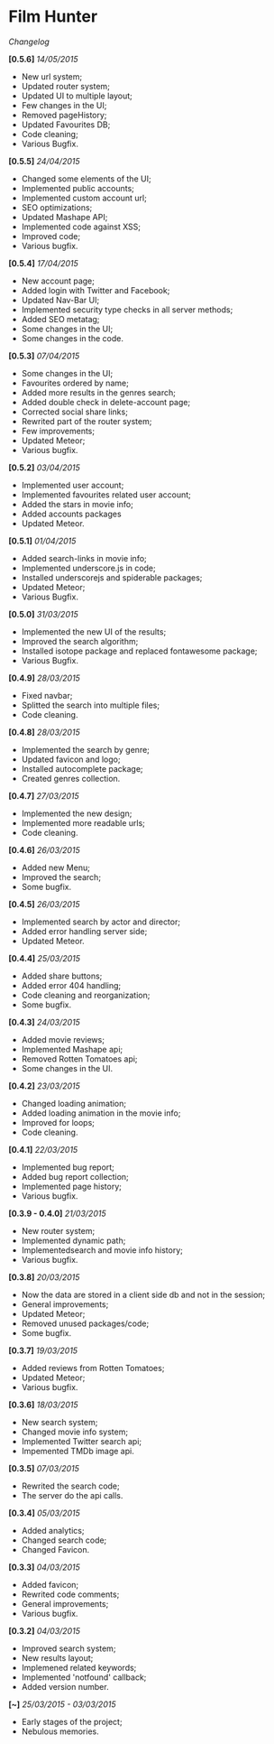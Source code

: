 # Film Hunter
*Changelog*

**[0.5.6]** *14/05/2015*
- New url system;
- Updated router system;
- Updated UI to multiple layout;
- Few changes in the UI;
- Removed pageHistory;
- Updated Favourites DB;
- Code cleaning;
- Various Bugfix.

**[0.5.5]** *24/04/2015*
- Changed some elements of the UI;
- Implemented public accounts;
- Implemented custom account url;
- SEO optimizations;
- Updated Mashape API;
- Implemented code against XSS;
- Improved code;
- Various bugfix.

**[0.5.4]** *17/04/2015*
- New account page;
- Added login with Twitter and Facebook;
- Updated Nav-Bar UI;
- Implemented security type checks in all server methods;
- Added SEO metatag;
- Some changes in the UI;
- Some changes in the code.

**[0.5.3]** *07/04/2015*
- Some changes in the UI;
- Favourites ordered by name;
- Added more results in the genres search;
- Added double check in delete-account page;
- Corrected social share links;
- Rewrited part of the router system;
- Few improvements;
- Updated Meteor;
- Various bugfix.

**[0.5.2]** *03/04/2015*
- Implemented user account;
- Implemented favourites related user account;
- Added the stars in movie info;
- Added accounts packages
- Updated Meteor.

**[0.5.1]** *01/04/2015*
- Added search-links in movie info;
- Implemented underscore.js in code;
- Installed underscorejs and spiderable packages;
- Updated Meteor;
- Various Bugfix.

**[0.5.0]** *31/03/2015*
- Implemented the new UI of the results;
- Improved the search algorithm;
- Installed isotope package and replaced fontawesome package;
- Various Bugfix.

**[0.4.9]** *28/03/2015*
- Fixed navbar;
- Splitted the search into multiple files;
- Code cleaning.

**[0.4.8]** *28/03/2015*
- Implemented the search by genre;
- Updated favicon and logo;
- Installed autocomplete package;
- Created genres collection.

**[0.4.7]** *27/03/2015*
- Implemented the new design;
- Implemented more readable urls;
- Code cleaning.

**[0.4.6]** *26/03/2015*
- Added new Menu;
- Improved the search;
- Some bugfix.

**[0.4.5]** *26/03/2015*
- Implemented search by actor and director;
- Added error handling server side;
- Updated Meteor.

**[0.4.4]** *25/03/2015*
- Added share buttons;
- Added error 404 handling;
- Code cleaning and reorganization;
- Some bugfix.

**[0.4.3]** *24/03/2015*
- Added movie reviews;
- Implemented Mashape api;
- Removed Rotten Tomatoes api;
- Some changes in the UI.

**[0.4.2]** *23/03/2015*
- Changed loading animation;
- Added loading animation in the movie info;
- Improved for loops;
- Code cleaning.

**[0.4.1]** *22/03/2015*
- Implemented bug report;
- Added bug report collection;
- Implemented page history;
- Various bugfix.

**[0.3.9 - 0.4.0]** *21/03/2015*
- New router system;
- Implemented dynamic path;
- Implementedsearch and movie info history;
- Various bugfix.

**[0.3.8]** *20/03/2015*
- Now the data are stored in a client side db and not in the session;
- General improvements;
- Updated Meteor;
- Removed unused packages/code;
- Some bugfix.

**[0.3.7]** *19/03/2015*
- Added reviews from Rotten Tomatoes;
- Updated Meteor;
- Various bugfix.

**[0.3.6]** *18/03/2015*
- New search system;
- Changed movie info system;
- Implemented Twitter search api;
- Impemented TMDb image api.

**[0.3.5]** *07/03/2015*
- Rewrited the search code;
- The server do the api calls.

**[0.3.4]** *05/03/2015*
- Added analytics;
- Changed search code;
- Changed Favicon.

**[0.3.3]** *04/03/2015*
- Added favicon;
- Rewrited code comments;
- General improvements;
- Various bugfix.

**[0.3.2]** *04/03/2015*
- Improved search system;
- New results layout;
- Implemened related keywords;
- Implemented 'notfound' callback;
- Added version number.

**[~]** *25/03/2015 - 03/03/2015*
- Early stages of the project;
- Nebulous memories.